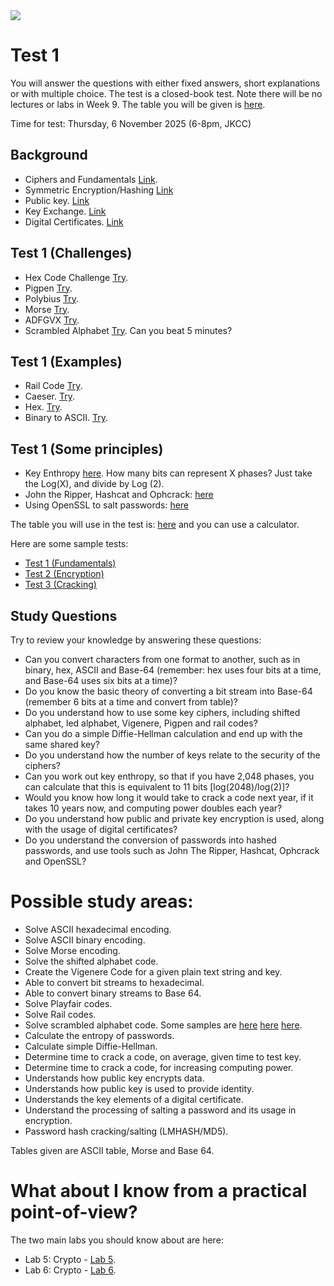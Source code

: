<img src="https://github.com/billbuchanan/csn09112/blob/master/zadditional/top_csn09112.png"/>

# Test 1
You will answer the questions with either fixed answers, short explanations or with multiple choice. The test is a closed-book test. Note there will be no lectures or labs in Week 9. The table you will be given is [here](https://asecuritysite.com/public/table.pdf).

Time for test: Thursday, 6 November 2025 (6-8pm, JKCC)

## Background

* Ciphers and Fundamentals [Link](https://github.com/billbuchanan/csn09112/tree/master/week04_ciphers).
* Symmetric Encryption/Hashing [Link](https://github.com/billbuchanan/csn09112/tree/master/week05_secretkey)
* Public key. [Link](https://github.com/billbuchanan/csn09112/tree/master/week06_public_key/lecture)
* Key Exchange. [Link](https://github.com/billbuchanan/csn09112/tree/master/week06_public_key/lecture)
* Digital Certificates. [Link](https://github.com/billbuchanan/csn09112/tree/master/week07_dig_cert/lecture)

## Test 1 (Challenges)

* Hex Code Challenge [Try](https://asecuritysite.com/challenges/chall_001_hex).
* Pigpen [Try](https://asecuritysite.com/challenges/chall_002_pigpen).
* Polybius [Try](https://asecuritysite.com/challenges/chall_014_polybius).
* Morse [Try](https://asecuritysite.com/challenges/chall_024_morse).
* ADFGVX [Try](https://asecuritysite.com/challenges/chall_011_ADFGVX).
* Scrambled Alphabet [Try](https://asecuritysite.com/cipher/scramb). Can you beat 5 minutes?

## Test 1 (Examples)

* Rail Code [Try](https://asecuritysite.com/challenges/chall_023_rail).
* Caeser. [Try](https://asecuritysite.com/tests/tests?sortBy=caesar).
* Hex. [Try](https://asecuritysite.com/tests/tests?sortBy=hex01).
* Binary to ASCII. [Try](https://asecuritysite.com/tests/tests?sortBy=ascii02). 

## Test 1 (Some principles)

* Key Enthropy [here](https://asecuritysite.com/encryption/en). How many bits can represent X phases? Just take the Log(X), and divide by Log (2).
* John the Ripper, Hashcat and Ophcrack: [here](http://youtu.be/Xvbk2nSzEPk?t=14m17s)
* Using OpenSSL to salt passwords: [here](http://youtu.be/Xvbk2nSzEPk?t=4m58s)

The table you will use in the test is: [here](https://asecuritysite.com/public/test_table.pdf) and you can use a calculator.

Here are some sample tests:

* [Test 1 (Fundamentals)](https://asecuritysite.com/tests/tests?sortBy=crypto01)
* [Test 2 (Encryption)](https://asecuritysite.com/tests/tests?sortBy=crypto02)
* [Test 3 (Cracking)](https://asecuritysite.com/tests/tests?sortBy=crypto03)

## Study Questions

Try to review your knowledge by answering these questions:

* Can you convert characters from one format to another, such as in binary, hex, ASCII and Base-64 (remember: hex uses four bits at a time, and Base-64 uses six bits at a time)?
* Do you know the basic theory of converting a bit stream into Base-64 (remember 6 bits at a time and convert from table)?
* Do you understand how to use some key ciphers, including shifted alphabet, led alphabet, Vigenere, Pigpen and rail codes?
* Can you do a simple Diffie-Hellman calculation and end up with the same shared key?
* Do you understand how the number of keys relate to the security of the ciphers?
* Can you work out key enthropy, so that if you have 2,048 phases, you can calculate that this is equivalent to 11 bits [log(2048)/log(2)]?
* Would you know how long it would take to crack a code next year, if it takes 10 years now, and computing power doubles each year?
* Do you understand how public and private key encryption is used, along with the usage of digital certificates?
* Do you understand the conversion of passwords into hashed passwords, and use tools such as John The Ripper, Hashcat, Ophcrack and OpenSSL?


# Possible study areas:

* Solve ASCII hexadecimal encoding.
* Solve ASCII binary encoding.
* Solve Morse encoding.
* Solve the shifted alphabet code.
* Create the Vigenere Code for a given plain text string and key.
* Able to convert bit streams to hexadecimal.
* Able to convert binary streams to Base 64.
* Solve Playfair codes.
* Solve Rail codes.
* Solve scrambled alphabet code. Some samples are [here](https://asecuritysite.com/challenges/scramb?coding=1) [here](https://asecuritysite.com/challenges/scramb?coding=2) [here](https://asecuritysite.com/challenges/scramb?coding=3).
* Calculate the entropy of passwords.
* Calculate simple Diffie-Hellman.
* Determine time to crack a code, on average, given time to test key.
* Determine time to crack a code, for increasing computing power.
* Understands how public key encrypts data.
* Understands how public key is used to provide identity.
* Understands the key elements of a digital certificate.
* Understand the processing of salting a password and its usage in encryption.
* Password hash cracking/salting (LMHASH/MD5).

Tables given are ASCII table, Morse and Base 64.

# What about I know from a practical point-of-view?

The two main labs you should know about are here:

* Lab 5: Crypto - [Lab 5](hhttps://github.com/billbuchanan/csn09112/tree/master/week05_secretkey/labs).
* Lab 6: Crypto - [Lab 6](https://github.com/billbuchanan/csn09112/tree/master/week06_public_key/labs).

